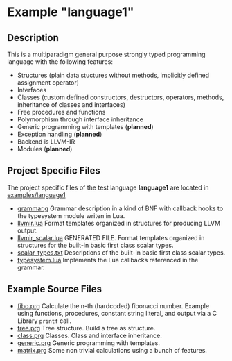 # Example "language1"

## Description
This is a multiparadigm general purpose strongly typed programming language with the following features:

 * Structures (plain data stuctures without methods, implicitly defined assignment operator)
 * Interfaces
 * Classes (custom defined constructors, destructors, operators, methods, inheritance of classes and interfaces)
 * Free procedures and functions
 * Polymorphism through interface inheritance
 * Generic programming with templates (__planned__)
 * Exception handling (__planned__)
 * Backend is LLVM-IR
 * Modules (__planned__)

## Project Specific Files

The project specific files of the test language **language1** are located in [examples/language1](../examples/language1)

 - [grammar.g](../examples/language1/grammar.g) Grammar description in a kind of BNF with callback hooks to the typesystem module writen in Lua.
 - [llvmir.lua](../examples/language1/llvmir.lua) Format templates organized in structures for producing LLVM output.
 - [llvmir_scalar.lua](../examples/language1/llvmir_scalar.lua) GENERATED FILE. Format templates organized in structures for the built-in basic first class scalar types. 
 - [scalar_types.txt](../examples/language1/scalar_types.txt) Descriptions of the built-in basic first class scalar types.
 - [typesystem.lua](../examples/language1/typesystem.lua) Implements the Lua callbacks referenced in the grammar.

## Example Source Files

 - [fibo.prg](../examples/language1/sources/fibo.prg) Calculate the n-th (hardcoded) fibonacci number. Example using functions, procedures, constant string literal, and output via a C Library ```printf``` call.
 - [tree.prg](../examples/language1/sources/tree.prg) Tree structure. Build a tree as structure.
 - [class.prg](../examples/language1/sources/class.prg) Classes. Class and interface inheritance.
 - [generic.prg](../examples/language1/sources/generic.prg) Generic programming with templates.
 - [matrix.prg](../examples/language1/sources/matrix.prg) Some non trivial calculations using a bunch of features.

 
